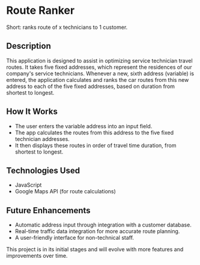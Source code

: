 # Route Ranker
Short: ranks route of x technicians to 1 customer.

## Description
This application is designed to assist in optimizing service technician travel routes. It takes five fixed addresses, which represent the residences of our company's service technicians. Whenever a new, sixth address (variable) is entered, the application calculates and ranks the car routes from this new address to each of the five fixed addresses, based on duration from shortest to longest.

## How It Works
- The user enters the variable address into an input field.
- The app calculates the routes from this address to the five fixed technician addresses.
- It then displays these routes in order of travel time duration, from shortest to longest.

## Technologies Used
- JavaScript
- Google Maps API (for route calculations)

## Future Enhancements
- Automatic address input through integration with a customer database.
- Real-time traffic data integration for more accurate route planning.
- A user-friendly interface for non-technical staff.

This project is in its initial stages and will evolve with more features and improvements over time.

